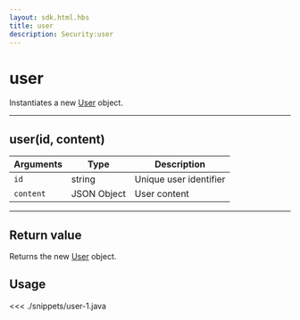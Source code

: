 ```yaml
---
layout: sdk.html.hbs
title: user
description: Security:user
---
```


# user

Instantiates a new [User](/sdk-reference/android/3/user) object.

---

## user(id, content)

| Arguments | Type        | Description            |
| --------- | ----------- | ---------------------- |
| `id`      | string      | Unique user identifier |
| `content` | JSON Object | User content           |

---

## Return value

Returns the new [User](/sdk-reference/android/3/user) object.

## Usage

<<< ./snippets/user-1.java
